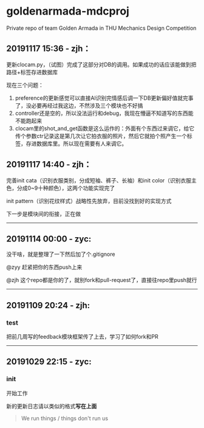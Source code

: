 # goldenarmada-mdcproj

Private repo of team Golden Armada in THU Mechanics Design Competition

## 20191117 15:36 - zjh：

更新clocam.py，（试图）完成了这部分对DB的调用。如果成功的话应该能做到把路径+标签存进数据库

现在三个问题：
1. preference的更新感觉可以直接AI识别完情感后调一下DB更新偏好值就完事了，没必要再经过我这边，不然涉及三个模块也不好搞
2. controller还是空的，所以没法运行和debug，我现在懵逼不知道写的东西能不能跑起来
3. clocam里的shot_and_get函数是这么运作的：外面有个东西过来调它，给它传个参数ctr记录这是第几次让它拍衣服的照片，然后它就拍个照产生一个标签，存进数据库里。所以现在需要有人来调它。

## 20191117 14:40 - zjh：

完善init cata（识别衣服类别，分成短袖、裤子、长袖）和init color（识别衣服主色，分成0~9十种颜色），这两个功能实现完了

init pattern（识别花纹样式）战略性先放弃，目前没找到好的实现方式

下一步是模块间的衔接，正在做

---

## 20191114 00:00 - zyc:

没干啥，就是整理了一下然后加了个.gitignore

@zyy 赶紧把你的东西push上来

@zjh 这个repo都是你的了，就别fork和pull-request了，直接往repo里push就行

---

## 20191109 20:24 - zjh:

### test

把前几周写的feedback模块框架传了上去，学习了如何fork和PR

---

## 20191029 22:15 - zyc:

### init

开始工作

新的更新日志请以类似的格式**写在上面**

> We run things / things don't run us

